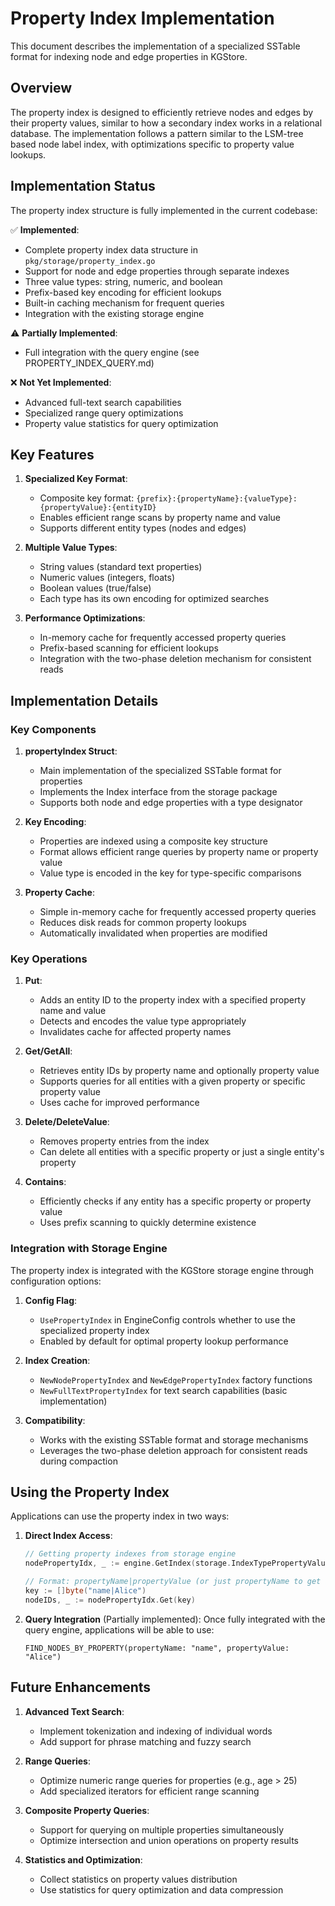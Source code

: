# Property Index Implementation

This document describes the implementation of a specialized SSTable format for indexing node and edge properties in KGStore.

## Overview

The property index is designed to efficiently retrieve nodes and edges by their property values, similar to how a secondary index works in a relational database. The implementation follows a pattern similar to the LSM-tree based node label index, with optimizations specific to property value lookups.

## Implementation Status

The property index structure is fully implemented in the current codebase:

✅ **Implemented**:
- Complete property index data structure in `pkg/storage/property_index.go`
- Support for node and edge properties through separate indexes
- Three value types: string, numeric, and boolean
- Prefix-based key encoding for efficient lookups
- Built-in caching mechanism for frequent queries
- Integration with the existing storage engine

⚠️ **Partially Implemented**:
- Full integration with the query engine (see PROPERTY_INDEX_QUERY.md)

❌ **Not Yet Implemented**:
- Advanced full-text search capabilities
- Specialized range query optimizations
- Property value statistics for query optimization

## Key Features

1. **Specialized Key Format**:
   - Composite key format: `{prefix}:{propertyName}:{valueType}:{propertyValue}:{entityID}`
   - Enables efficient range scans by property name and value
   - Supports different entity types (nodes and edges)

2. **Multiple Value Types**:
   - String values (standard text properties)
   - Numeric values (integers, floats)
   - Boolean values (true/false)
   - Each type has its own encoding for optimized searches

3. **Performance Optimizations**:
   - In-memory cache for frequently accessed property queries
   - Prefix-based scanning for efficient lookups
   - Integration with the two-phase deletion mechanism for consistent reads

## Implementation Details

### Key Components

1. **propertyIndex Struct**:
   - Main implementation of the specialized SSTable format for properties
   - Implements the Index interface from the storage package
   - Supports both node and edge properties with a type designator

2. **Key Encoding**:
   - Properties are indexed using a composite key structure
   - Format allows efficient range queries by property name or property value
   - Value type is encoded in the key for type-specific comparisons

3. **Property Cache**:
   - Simple in-memory cache for frequently accessed property queries
   - Reduces disk reads for common property lookups
   - Automatically invalidated when properties are modified

### Key Operations

1. **Put**:
   - Adds an entity ID to the property index with a specified property name and value
   - Detects and encodes the value type appropriately
   - Invalidates cache for affected property names

2. **Get/GetAll**:
   - Retrieves entity IDs by property name and optionally property value
   - Supports queries for all entities with a given property or specific property value
   - Uses cache for improved performance

3. **Delete/DeleteValue**:
   - Removes property entries from the index
   - Can delete all entities with a specific property or just a single entity's property

4. **Contains**:
   - Efficiently checks if any entity has a specific property or property value
   - Uses prefix scanning to quickly determine existence

### Integration with Storage Engine

The property index is integrated with the KGStore storage engine through configuration options:

1. **Config Flag**:
   - `UsePropertyIndex` in EngineConfig controls whether to use the specialized property index
   - Enabled by default for optimal property lookup performance

2. **Index Creation**:
   - `NewNodePropertyIndex` and `NewEdgePropertyIndex` factory functions
   - `NewFullTextPropertyIndex` for text search capabilities (basic implementation)

3. **Compatibility**:
   - Works with the existing SSTable format and storage mechanisms
   - Leverages the two-phase deletion approach for consistent reads during compaction

## Using the Property Index

Applications can use the property index in two ways:

1. **Direct Index Access**:
   ```go
   // Getting property indexes from storage engine
   nodePropertyIdx, _ := engine.GetIndex(storage.IndexTypePropertyValue)
   
   // Format: propertyName|propertyValue (or just propertyName to get all entities with that property)
   key := []byte("name|Alice")
   nodeIDs, _ := nodePropertyIdx.Get(key)
   ```

2. **Query Integration** (Partially implemented):
   Once fully integrated with the query engine, applications will be able to use:
   ```
   FIND_NODES_BY_PROPERTY(propertyName: "name", propertyValue: "Alice")
   ```

## Future Enhancements

1. **Advanced Text Search**:
   - Implement tokenization and indexing of individual words
   - Add support for phrase matching and fuzzy search

2. **Range Queries**:
   - Optimize numeric range queries for properties (e.g., age > 25)
   - Add specialized iterators for efficient range scanning

3. **Composite Property Queries**:
   - Support for querying on multiple properties simultaneously
   - Optimize intersection and union operations on property results

4. **Statistics and Optimization**:
   - Collect statistics on property values distribution
   - Use statistics for query optimization and data compression